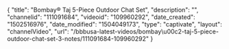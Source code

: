 {
    "title": "Bombay&reg; Taj 5-Piece Outdoor Chat Set",
    "description": "",
    "channelid": "111091684",
    "videoid": "109960292",
    "date_created": "1502516976",
    "date_modified": "1504049173",
    "type": "captivate",
    "layout": "channelVideo",
    "url": "\/bbbusa-latest-videos\/bombay\u00c2-taj-5-piece-outdoor-chat-set-3-notes\/111091684-109960292"
}